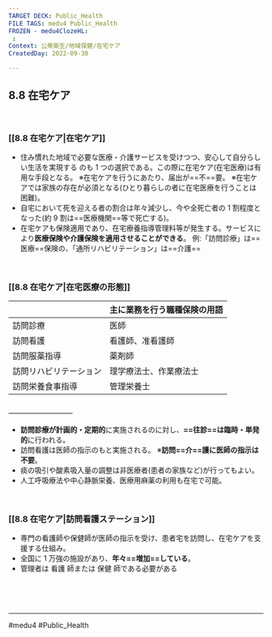 ```yaml
---
TARGET DECK: Public_Health
FILE TAGS: medu4 Public_Health
FROZEN - medu4ClozeHL:
 : 
Context: 公衆衛生/地域保健/在宅ケア
CreatedDay: 2022-09-30

---
```


## 8.8 在宅ケア

<br>


### [[8.8 在宅ケア|在宅ケア]]
- 住み慣れた地域で必要な医療・介護サービスを受けつつ、安心して自分らしい生活を実現する のも 1 つの選択である。この際に在宅ケア(在宅医療)は有用な手段となる。 
※在宅ケアを行うにあたり、届出が==不==要。 
※在宅ケアでは家族の存在が必須となる(ひとり暮らしの者に在宅医療を行うことは困難)。
- 自宅において死を迎える者の割合は年々減少し、今や全死亡者の 1 割程度となった(約 9 割は==医療機関==等で死亡する)。
- 在宅ケアも保険適用であり、在宅療養指導管理料等が発生する。サービスにより**医療保険や介護保険を適用させることができる**。
例:「訪問診療」は==医療==保険の、「通所リハビリテーション」は==介護==
<!--ID: 1664685324035-->



<br>


### [[8.8 在宅ケア|在宅医療の形態]]
|                        | 主に業務を行う職種保険の用語 |
| ---------------------- | ---------------------------- |
| 訪問診療               | 医師                         |
| 訪問看護               | 看護師、准看護師             |
| 訪問服薬指導           | 薬剤師                       |
| 訪問リハビリテーション | 理学療法士、作業療法士       |
| 訪問栄養食事指導       | 管理栄養士                   | 
#### ＿＿＿＿＿＿＿＿＿
- **訪問診療が計画的・定期的**に実施されるのに対し、**==往診==は臨時・単発的**に行われる。 
- 訪問看護は医師の指示のもと実施される。
※**訪問==介==護に医師の指示は不要**。
- 痰の吸引や酸素吸入量の調整は非医療者(患者の家族など)が行ってもよい。 
- 人工呼吸療法や中心静脈栄養、医療用麻薬の利用も在宅で可能。
<!--ID: 1664685324051-->



<br>

### [[8.8 在宅ケア|訪問看護ステーション]]
- 専門の看護師や保健師が医師の指示を受け、患者宅を訪問し、在宅ケアを支援する仕組み。 
- 全国に 1 万強の施設があり、**年々==増加==している**。
- 管理者は 看護 師または 保健 師である必要がある
<!--ID: 1664685324070-->





<br><br><br>

---
#medu4 #Public_Health
